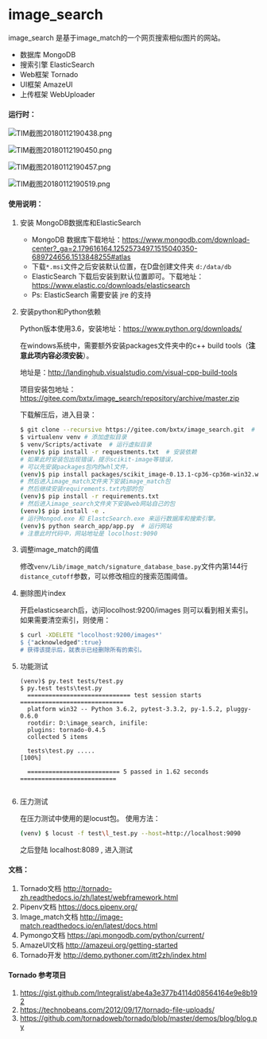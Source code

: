 # image_search

image_search 是基于image_match的一个网页搜索相似图片的网站。

* 数据库 MongoDB
* 搜索引擎 ElasticSearch
* Web框架 Tornado
* UI框架 AmazeUI
* 上传框架 WebUploader

#### 运行时：

![TIM截图20180112190438.png](https://i.loli.net/2018/01/12/5a58969de2bc5.png)

![TIM截图20180112190450.png](https://i.loli.net/2018/01/12/5a58969e3af23.png)

![TIM截图20180112190457.png](https://i.loli.net/2018/01/12/5a58969e21382.png)

![TIM截图20180112190519.png](https://i.loli.net/2018/01/12/5a58969de2703.png)

#### 使用说明：

1. 安装 MongoDB数据库和ElasticSearch

   * MongoDB 数据库下载地址：https://www.mongodb.com/download-center?_ga=2.179616164.1252573497.1515040350-689724656.1513848255#atlas
   * 下载`*.msi`文件之后安装默认位置，在D盘创建文件夹 `d:/data/db`
   * ElasticSearch 下载后安装到默认位置即可。下载地址：https://www.elastic.co/downloads/elasticsearch
   * Ps: ElasticSearch 需要安装 jre 的支持

2. 安装python和Python依赖

   Python版本使用3.6，安装地址：https://www.python.org/downloads/

   在windows系统中，需要额外安装packages文件夹中的c++ build tools（**注意此项内容必须安装**）。
    
   地址是：http://landinghub.visualstudio.com/visual-cpp-build-tools
   
   项目安装包地址：https://gitee.com/bxtx/image_search/repository/archive/master.zip

   下载解压后，进入目录：

   ```bash
   $ git clone --recursive https://gitee.com/bxtx/image_search.git  # 拉取项目
   $ virtualenv venv # 添加虚拟目录
   $ venv/Scripts/activate  # 运行虚拟目录 
   (venv)$ pip install -r requestments.txt  # 安装依赖
   # 如果此时安装包出现错误，提示scikit-image等错误，
   # 可以先安装packages包内的whl文件，
   (venv)$ pip install packages/scikit_image-0.13.1-cp36-cp36m-win32.whl  # scikit-image包需要单独安装
   # 然后进入image_match文件夹下安装image_match包
   # 然后继续安装requirements.txt内部的包
   (venv)$ pip install -r requirements.txt 
   # 然后进入image_search文件夹下安装web网站自己的包
   (venv)$ pip install -e .
   # 运行Mongod.exe 和 ElastcSearch.exe 来运行数据库和搜索引擎。
   (venv)$ python search_app/app.py  # 运行网站
   # 注意此时代码中，网站地址是 locolhost:9090
   ```

3. 调整image_match的阈值

   修改`venv/Lib/image_match/signature_database_base.py`文件内第144行`distance_cutoff`参数，可以修改相应的搜索范围阈值。
   ​
4. 删除图片index
   
   开启elasticsearch后，访问locolhost:9200/images 则可以看到相关索引。如果需要清空索引，则使用：
   
   ```bash
   $ curl -XDELETE "locolhost:9200/images*'
   $ {"acknowledged":true} 
   # 获得该提示后，就表示已经删除所有的索引。
   ```
   
5. 功能测试
    ```
    (venv)$ py.test tests/test.py
    $ py.test tests\test.py                                                            
      ============================= test session starts =============================   
      platform win32 -- Python 3.6.2, pytest-3.3.2, py-1.5.2, pluggy-0.6.0              
      rootdir: D:\image_search, inifile:                                        
      plugins: tornado-0.4.5                                                            
      collected 5 items                                                                 
                                                                                  
      tests\test.py .....                                                       [100%]   
                                                                                  
      ========================== 5 passed in 1.62 seconds ===========================   
                                                                                  
    ```
6. 压力测试

    在压力测试中使用的是locust包。
    使用方法：
    ```bash
    (venv) $ locust -f test\l_test.py --host=http://localhost:9090
    ```
    之后登陆 localhost:8089 , 进入测试

#### 文档：
1. Tornado文档 http://tornado-zh.readthedocs.io/zh/latest/webframework.html
2. Pipenv文档 https://docs.pipenv.org/
3. Image_match文档 http://image-match.readthedocs.io/en/latest/docs.html
4. Pymongo文档 https://api.mongodb.com/python/current/
5. AmazeUI文档 http://amazeui.org/getting-started
6. Tornado开发 http://demo.pythoner.com/itt2zh/index.html


#### Tornado 参考项目

1. https://gist.github.com/Integralist/abe4a3e377b4114d08564164e9e8b192
2. https://technobeans.com/2012/09/17/tornado-file-uploads/
3. https://github.com/tornadoweb/tornado/blob/master/demos/blog/blog.py

